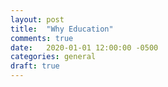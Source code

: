```yaml
---
layout: post
title:  "Why Education"
comments: true
date:   2020-01-01 12:00:00 -0500
categories: general
draft: true
---
```


